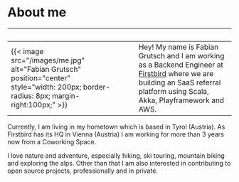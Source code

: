 # About me

| &nbsp;&nbsp;&nbsp;&nbsp;&nbsp;&nbsp;&nbsp;&nbsp;&nbsp;&nbsp;&nbsp;&nbsp;&nbsp;&nbsp;&nbsp;&nbsp;&nbsp;&nbsp;&nbsp;&nbsp;&nbsp;&nbsp;&nbsp;&nbsp;&nbsp;&nbsp;&nbsp;&nbsp;&nbsp;&nbsp;&nbsp;&nbsp;&nbsp;&nbsp;&nbsp;&nbsp;&nbsp;&nbsp; | | |
|-|-|-|
| {{< image src="/images/me.jpg" alt="Fabian Grutsch" position="center" style="width: 200px; border-radius: 8px; margin-right:100px;" >}} | &nbsp;&nbsp;&nbsp;&nbsp;&nbsp;&nbsp; | Hey! My name is Fabian Grutsch and I am working as a Backend Engineer at [Firstbird](https://firstbird.com) where we are building an SaaS referral platform using Scala, Akka, Playframework and AWS. |

Currently, I am living in my hometown which is based in Tyrol (Austria). As Firstbird has its HQ in Vienna (Austria) I am working for more than 3 years now from a Coworking Space.

I love nature and adventure, especially hiking, ski touring, mountain biking and exploring the alps. Other than that I am also interested in contributing to open source projects, professionally and in private.